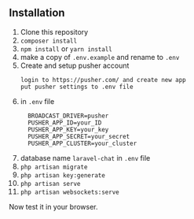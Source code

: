 ## Installation

1. Clone this repository
2. `composer install`
3. `npm install` or `yarn install`
4. make a copy of `.env.example` and rename to `.env`
5. Create and setup pusher account
   ````
   login to https://pusher.com/ and create new app
   put pusher settings to .env file
6. in `.env` file
      ````   
        BROADCAST_DRIVER=pusher
        PUSHER_APP_ID=your_ID
        PUSHER_APP_KEY=your_key
        PUSHER_APP_SECRET=your_secret
        PUSHER_APP_CLUSTER=your_cluster
5. database name `laravel-chat` in `.env` file
6. `php artisan migrate`
7. `php artisan key:generate`
8. `php artisan serve`
9. `php artisan websockets:serve`

Now test it in your browser.


